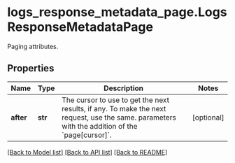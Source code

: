 # logs_response_metadata_page.LogsResponseMetadataPage

Paging attributes.
## Properties
Name | Type | Description | Notes
------------ | ------------- | ------------- | -------------
**after** | **str** | The cursor to use to get the next results, if any. To make the next request, use the same. parameters with the addition of the &#x60;page[cursor]&#x60;. | [optional] 

[[Back to Model list]](README.md#documentation-for-models) [[Back to API list]](README.md#documentation-for-api-endpoints) [[Back to README]](README.md)


